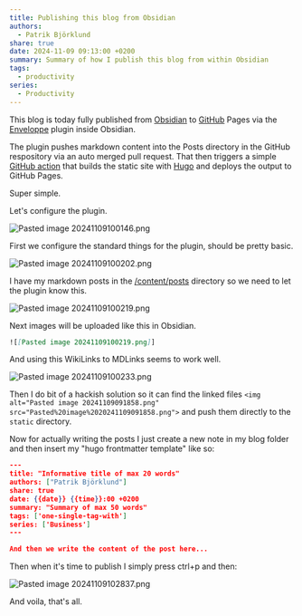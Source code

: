 ```yaml
---
title: Publishing this blog from Obsidian
authors:
  - Patrik Björklund
share: true
date: 2024-11-09 09:13:00 +0200
summary: Summary of how I publish this blog from within Obsidian
tags:
  - productivity
series:
  - Productivity
---
```

This blog is today fully published from [Obsidian](https://obsidian.md/) to [GitHub](https://github.com/pbjorklund/pbjorklundblog) Pages via the [Enveloppe](https://github.com/Enveloppe/obsidian-enveloppe) plugin inside Obsidian.

The plugin pushes markdown content into the Posts directory in the GitHub respository via an auto merged pull request. That then triggers a simple [GitHub action](https://github.com/pbjorklund/pbjorklundblog/blob/master/.github/workflows/hugo.yml) that builds the static site with [Hugo](https://gohugo.io/) and deploys the output to GitHub Pages.

Super simple.

Let's configure the plugin.

![Pasted image 20241109100146.png](Pasted%20image%2020241109100146.png)

First we configure the standard things for the plugin, should be pretty basic.


![Pasted image 20241109100202.png](Pasted%20image%2020241109100202.png)

I have my markdown posts in the [/content/posts](https://github.com/pbjorklund/pbjorklundblog/tree/master/content/posts) directory so we need to let the plugin know this.

![Pasted image 20241109100219.png](Pasted%20image%2020241109100219.png)

Next images will be uploaded like this in Obsidian.

```markdown
![[Pasted image 20241109100219.png]]
```

And using this WikiLinks to MDLinks seems to work well. 

![Pasted image 20241109100233.png](Pasted%20image%2020241109100233.png)

Then I do bit of a hackish solution so it can find the linked files `<img alt="Pasted image 20241109091858.png" src="Pasted%20image%2020241109091858.png">` and push them directly to the `static` directory.

Now for actually writing the posts I just create a new note in my blog folder and then insert my "hugo frontmatter template" like so:

```json
---
title: "Informative title of max 20 words"
authors: ["Patrik Björklund"]
share: true 
date: {{date}} {{time}}:00 +0200
summary: "Summary of max 50 words"
tags: ['one-single-tag-with']
series: ['Business']
---

And then we write the content of the post here...
```

Then when it's time to publish I simply press ctrl+p and then:

![Pasted image 20241109102837.png](Pasted%20image%2020241109102837.png)

And voila, that's all.


